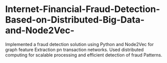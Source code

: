 # Internet-Financial-Fraud-Detection-Based-on-Distributed-Big-Data-and-Node2Vec-
Implemented a fraud detection solution using Python and Node2Vec for graph feature Extraction pn transaction networks. Used distributed computing for scalable processing and efficient detection of fraud Patterns.
